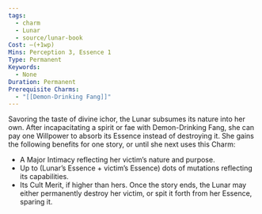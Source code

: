 ```yaml
---
tags:
  - charm
  - Lunar
  - source/lunar-book
Cost: —(+1wp)
Mins: Perception 3, Essence 1
Type: Permanent
Keywords:
  - None
Duration: Permanent
Prerequisite Charms:
  - "[[Demon-Drinking Fang]]"
---
```

Savoring the taste of divine ichor, the Lunar subsumes its nature into her own. After incapacitating a spirit or fae with Demon-Drinking Fang, she can pay one Willpower to absorb its Essence instead of destroying it. She gains the following benefits for one story, or until she next uses this Charm: 
-  A Major Intimacy reflecting her victim’s nature and purpose. 
-  Up to (Lunar’s Essence + victim’s Essence) dots of mutations reflecting its capabilities. 
-  Its Cult Merit, if higher than hers. Once the story ends, the Lunar may either permanently destroy her victim, or spit it forth from her Essence, sparing it.